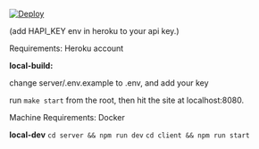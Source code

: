[![Deploy](https://www.herokucdn.com/deploy/button.svg)](https://heroku.com/deploy?template=https://github.com/jlamb1/express-react-docker)

(add HAPI_KEY env in heroku to your api key.)

Requirements: Heroku account

**local-build:**

change server/.env.example to .env, and add your key

run `make start` from the root, then hit the site at localhost:8080.

Machine Requirements: Docker

**local-dev**
`cd server && npm run dev`
`cd client && npm run start`
